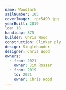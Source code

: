 ```yaml
---
name: Woodlark
sailNumber: 105
coverImage: _rpc5490.jpg
yearBuilt: 2019
loa: 18
handicap: 875
builder: Chris Wood
construction: Clinker ply
design: Singlehander
designer: Chris Wood
owners:
  - from: 2021
    owner: Jim Rosser
  - from: 2019
    to: 2021
    owner: Chris Wood
---
```


